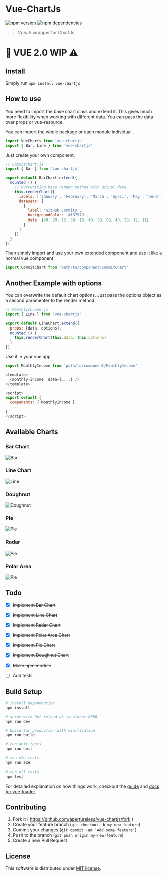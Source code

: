 # Vue-ChartJs

[![npm version](https://badge.fury.io/js/vue-chartjs.svg)](https://badge.fury.io/js/vue-chartjs) ![npm dependencies](https://david-dm.org/apertureless/vue-chartjs.svg)

> VueJS wrapper for ChartJs

# 🚧 VUE 2.0 WIP ⚠

## Install

Simply run `npm install vue-chartjs`

## How to use

You need to import the base chart class and extend it. This gives much more flexibility when working with different data. You can pass the data over props or vue-resource.

You can import the whole package or each module individual.

```javascript
import VueCharts from 'vue-chartjs'
import { Bar, Line } from 'vue-chartjs'
```

Just create your own component.

```javascript
// CommitChart.js
import { Bar } from 'vue-chartjs'

export default BarChart.extend({
  mounted () {
    // Overwriting base render method with actual data.
    this.renderChart({
      labels: ['January', 'February', 'March', 'April', 'May', 'June', 'July', 'August', 'September', 'October', 'November', 'December'],
      datasets: [
        {
          label: 'GitHub Commits',
          backgroundColor: '#f87979',
          data: [40, 20, 12, 39, 10, 40, 39, 80, 40, 20, 12, 11]
        }
      ]
    })
  }
})
```

Then simply import and use your own extended component and use it like a normal vue component

```javascript
import CommitChart from 'path/to/component/CommitChart'
```

## Another Example with options

You can overwrite the default chart options. Just pass the options object as a second paramenter to the render method

```javascript
// MonthlyIncome.js
import { Line } from 'vue-chartjs'

export default LineChart.extend({
  props: [data, options],
  mounted () {
    this.renderChart(this.data, this.options)
  }
})
```

Use it in your vue app

```javascript
import MonthlyIncome from 'path/to/component/MonthlyIncome'

<template>
  <monthly-income :data={....} />
</template>

<script>
export default {
  components: { MonthlyIncome },
  ....
}
</script>
```

## Available Charts

### Bar Chart

![Bar](assets/bar.png)

### Line Chart

![Line](assets/line.png)

### Doughnut

![Doughnut](assets/doughnut.png)

### Pie

![Pie](assets/pie.png)

### Radar

![Pie](assets/radar.png)

### Polar Area

![Pie](assets/polar.png)

## Todo

- [x] ~~Implement Bar Chart~~
- [x] ~~Implement Line Chart~~
- [x] ~~Implement Radar Chart~~
- [x] ~~Implement Polar Area Chart~~
- [x] ~~Implement Pie Chart~~
- [x] ~~Implement Doughnut Chart~~
- [x] ~~Make npm module~~
- [ ] Add tests


## Build Setup

``` bash
# install dependencies
npm install

# serve with hot reload at localhost:8080
npm run dev

# build for production with minification
npm run build

# run unit tests
npm run unit

# run e2e tests
npm run e2e

# run all tests
npm test
```

For detailed explanation on how things work, checkout the [guide](http://vuejs-templates.github.io/webpack/) and [docs for vue-loader](http://vuejs.github.io/vue-loader).

## Contributing

1. Fork it ( https://github.com/apertureless/vue-chartjs/fork )
2. Create your feature branch (`git checkout -b my-new-feature`)
3. Commit your changes (`git commit -am 'Add some feature'`)
4. Push to the branch (`git push origin my-new-feature`)
5. Create a new Pull Request

## License

This software is distributed under [MIT license](LICENSE.txt).
